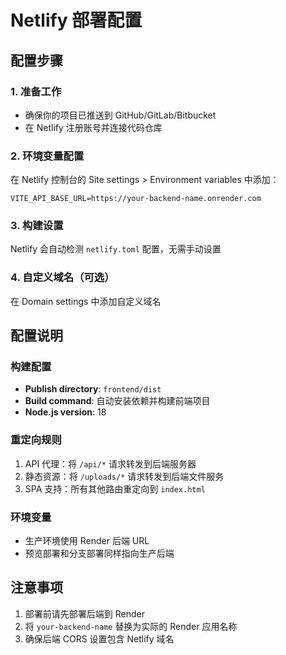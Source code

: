 # Netlify 部署配置

## 配置步骤

### 1. 准备工作
- 确保你的项目已推送到 GitHub/GitLab/Bitbucket
- 在 Netlify 注册账号并连接代码仓库

### 2. 环境变量配置
在 Netlify 控制台的 Site settings > Environment variables 中添加：
```
VITE_API_BASE_URL=https://your-backend-name.onrender.com
```

### 3. 构建设置
Netlify 会自动检测 `netlify.toml` 配置，无需手动设置

### 4. 自定义域名（可选）
在 Domain settings 中添加自定义域名

## 配置说明

### 构建配置
- **Publish directory**: `frontend/dist`
- **Build command**: 自动安装依赖并构建前端项目
- **Node.js version**: 18

### 重定向规则
1. API 代理：将 `/api/*` 请求转发到后端服务器
2. 静态资源：将 `/uploads/*` 请求转发到后端文件服务
3. SPA 支持：所有其他路由重定向到 `index.html`

### 环境变量
- 生产环境使用 Render 后端 URL
- 预览部署和分支部署同样指向生产后端

## 注意事项
1. 部署前请先部署后端到 Render
2. 将 `your-backend-name` 替换为实际的 Render 应用名称
3. 确保后端 CORS 设置包含 Netlify 域名
